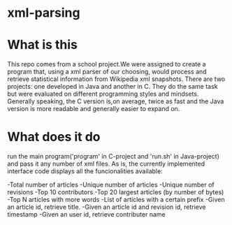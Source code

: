 # xml-parsing

# What is this

This repo comes from a school project.We were assigned to create a program that, using a xml parser of our choosing, would process and retrieve statistical information from Wikipedia xml snapshots. There are two projects: one developed in Java and another in C. They do the same task but were evaluated on different programming styles and mindsets. Generally speaking, the C version is,on average, twice as fast and the Java version is more readable and generally easier to expand on.

# What does it do

run the main program('program' in C-project and 'run.sh' in Java-project) and pass it any number of xml files. As is, the currently implemented interface code displays all the funcionalities available:

-Total number of articles
-Unique number of articles
-Unique number of revisions
-Top 10 contributors
-Top 20 largest articles (by number of bytes)
-Top N articles with more words
-List of articles with a certain prefix
-Given an article id, retrieve title.
-Given an article id and revision id, retrieve timestamp
-Given an user id, retrieve contributer name
